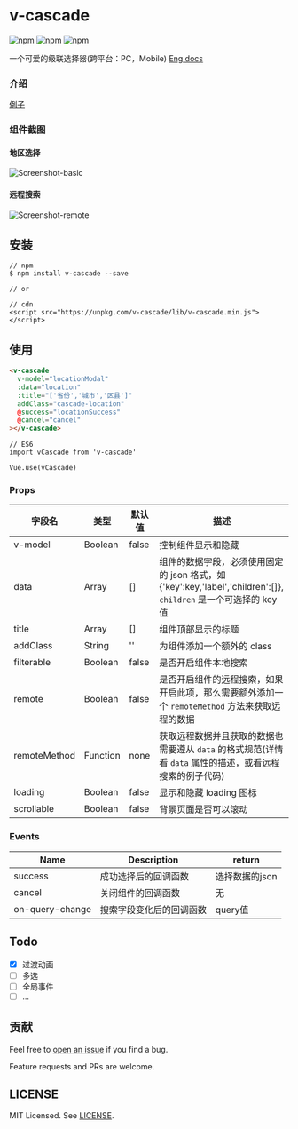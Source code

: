 # v-cascade
[![npm](https://img.shields.io/npm/v/v-cascade.svg?style=flat-square)](https://www.npmjs.com/package/v-cascade)
[![npm](https://img.shields.io/npm/dt/v-cascade.svg?style=flat-square)](https://www.npmjs.com/package/v-cascade)
[![npm](https://img.shields.io/npm/l/v-cascade.svg?style=flat-square)](https://github.com/zanseven007/v-cascade/blob/master/LICENSE)

一个可爱的级联选择器(跨平台：PC，Mobile) [Eng docs](https://github.com/zanseven007/v-cascade)

### 介绍

[例子](https://zanseven007.github.io/v-cascade/)

### 组件截图

#### 地区选择
![Screenshot-basic](http://images.zanyuyu.com/v-cascade-screenshot-1.gif)

#### 远程搜索
![Screenshot-remote](http://images.zanyuyu.com/v-cascade-screenshot-2.gif)


## 安装

```
// npm
$ npm install v-cascade --save

// or

// cdn
<script src="https://unpkg.com/v-cascade/lib/v-cascade.min.js"></script>
```

## 使用

```HTML
<v-cascade
  v-model="locationModal"
  :data="location"
  :title="['省份','城市','区县']"
  addClass="cascade-location"
  @success="locationSuccess"
  @cancel="cancel"
></v-cascade>
```

```JS
// ES6
import vCascade from 'v-cascade'

Vue.use(vCascade)
```

### Props


| 字段名 | 类型 | 默认值 | 描述 |
| ---- | ---- | ------- | ----------- |
| v-model| Boolean | false | 控制组件显示和隐藏 |
| data | Array | [] | 组件的数据字段，必须使用固定的 json 格式，如{'key':key,'label','children':[]}, `children` 是一个可选择的 key 值|
| title | Array | [] | 组件顶部显示的标题 |
| addClass | String | '' | 为组件添加一个额外的 class |
| filterable | Boolean | false | 是否开启组件本地搜索 |
| remote | Boolean | false | 是否开启组件的远程搜索，如果开启此项，那么需要额外添加一个 `remoteMethod` 方法来获取远程的数据 |
| remoteMethod | Function | none | 获取远程数据并且获取的数据也需要遵从 `data` 的格式规范(详情看 `data` 属性的描述，或看远程搜索的例子代码) |
| loading | Boolean | false | 显示和隐藏 loading 图标 |
| scrollable | Boolean | false | 背景页面是否可以滚动 |

### Events

| Name | Description  | return |
| ---- | ------------ | ------ |
| success | 成功选择后的回调函数  | 选择数据的json |
| cancel | 关闭组件的回调函数  | 无 |
| on-query-change | 搜索字段变化后的回调函数  | query值 |

## Todo

- [x] 过渡动画
- [ ] 多选
- [ ] 全局事件
- [ ] ...

## 贡献

Feel free to [open an issue](https://github.com/zanseven007/v-cascade/issues) if you find a bug.

Feature requests and PRs are welcome.

## LICENSE

MIT Licensed. See [LICENSE](https://github.com/zanseven007/v-cascade/blob/master/LICENSE).
